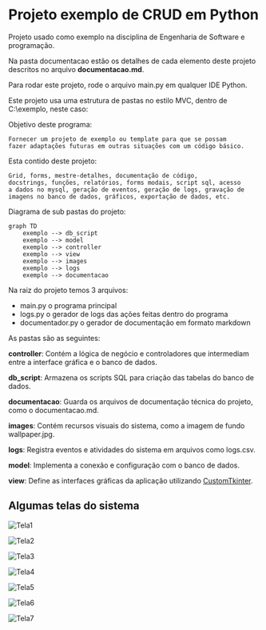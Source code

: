 # Projeto exemplo de CRUD em Python

Projeto usado como exemplo na disciplina de Engenharia de Software e programação.

Na pasta documentacao estão os detalhes de cada elemento deste projeto descritos no arquivo **documentacao.md**.

Para rodar este projeto, rode o arquivo main.py em qualquer IDE Python.

Este projeto usa uma estrutura de pastas no estilo MVC, dentro de C:\exemplo, neste caso:

Objetivo deste programa:

```
Fornecer um projeto de exemplo ou template para que se possam 
fazer adaptações futuras em outras situações com um código básico.
```

Esta contido deste projeto:
```
Grid, forms, mestre-detalhes, documentação de código, 
docstrings, funções, relatórios, forms modais, script sql, acesso 
a dados no mysql, geração de eventos, geração de logs, gravação de 
imagens no banco de dados, gráficos, exportação de dados, etc.
```

Diagrama de sub pastas do projeto:

```mermaid
graph TD
    exemplo --> db_script
    exemplo --> model
    exemplo --> controller
    exemplo --> view
    exemplo --> images
    exemplo --> logs
    exemplo --> documentacao
```

Na raiz do projeto temos 3 arquivos:

* main.py o programa principal
* logs.py o gerador de logs das ações feitas dentro do programa
* documentador.py o gerador de documentação em formato markdown

As pastas são as seguintes:

**controller**: Contém a lógica de negócio e controladores que intermediam entre a interface gráfica e o banco de dados.

**db_script**: Armazena os scripts SQL para criação das tabelas do banco de dados.

**documentacao**: Guarda os arquivos de documentação técnica do projeto, como o documentacao.md.

**images**: Contém recursos visuais do sistema, como a imagem de fundo wallpaper.jpg.

**logs**: Registra eventos e atividades do sistema em arquivos como logs.csv.

**model**: Implementa a conexão e configuração com o banco de dados.

**view**: Define as interfaces gráficas da aplicação utilizando [CustomTkinter](https://github.com/TomSchimansky/CustomTkinter).

## Algumas telas do sistema

![Tela1](https://github.com/monteiro74/exemplo_python/blob/main/documentacao/tela1.PNG)

![Tela2](https://github.com/monteiro74/exemplo_python/blob/main/documentacao/tela2.PNG)

![Tela3](https://github.com/monteiro74/exemplo_python/blob/main/documentacao/tela3.png)

![Tela4](https://github.com/monteiro74/exemplo_python/blob/main/documentacao/tela4.png)

![Tela5](https://github.com/monteiro74/exemplo_python/blob/main/documentacao/tela5.png)

![Tela6](https://github.com/monteiro74/exemplo_python/blob/main/documentacao/tela6.png)

![Tela7](https://github.com/monteiro74/exemplo_python/blob/main/documentacao/tela7.png)

